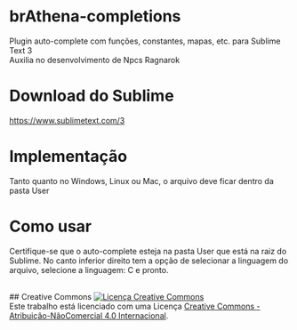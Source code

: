 # brAthena-completions
Plugin auto-complete com funções, constantes, mapas, etc. para Sublime Text 3<br />
Auxilia no desenvolvimento de Npcs Ragnarok

# Download do Sublime
https://www.sublimetext.com/3

# Implementação
Tanto quanto no Windows, Linux ou Mac, o arquivo deve ficar dentro da pasta User

# Como usar
Certifique-se que o auto-complete esteja na pasta User que está na raiz do Sublime. No canto inferior direito tem a opção de selecionar a linguagem do arquivo, selecione a linguagem: C e pronto.

<br />
## Creative Commons
<a rel="license" href="http://creativecommons.org/licenses/by-nc/4.0/"><img alt="Licença Creative Commons" style="border-width:0" src="https://i.creativecommons.org/l/by-nc/4.0/88x31.png" /></a><br />Este trabalho está licenciado com uma Licença <a rel="license" href="http://creativecommons.org/licenses/by-nc/4.0/">Creative Commons - Atribuição-NãoComercial 4.0 Internacional</a>.
